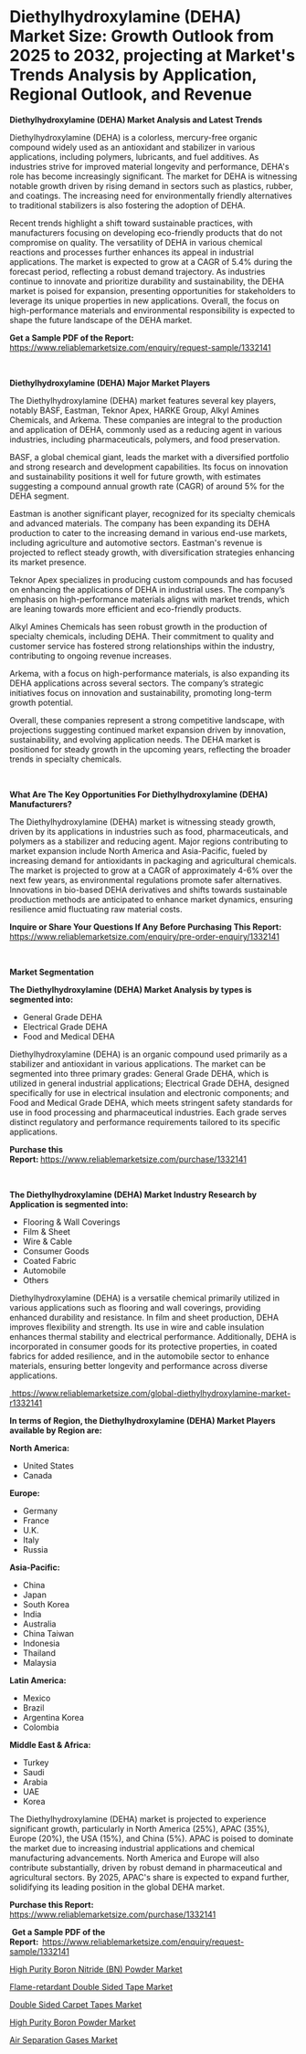 <p><h1>Diethylhydroxylamine (DEHA) Market Size: Growth Outlook from 2025 to 2032, projecting at Market's Trends Analysis by Application, Regional Outlook, and Revenue</h1></p><p><strong>Diethylhydroxylamine (DEHA) Market Analysis and Latest Trends</strong></p>
<p><p>Diethylhydroxylamine (DEHA) is a colorless, mercury-free organic compound widely used as an antioxidant and stabilizer in various applications, including polymers, lubricants, and fuel additives. As industries strive for improved material longevity and performance, DEHA's role has become increasingly significant. The market for DEHA is witnessing notable growth driven by rising demand in sectors such as plastics, rubber, and coatings. The increasing need for environmentally friendly alternatives to traditional stabilizers is also fostering the adoption of DEHA.</p><p>Recent trends highlight a shift toward sustainable practices, with manufacturers focusing on developing eco-friendly products that do not compromise on quality. The versatility of DEHA in various chemical reactions and processes further enhances its appeal in industrial applications. The market is expected to grow at a CAGR of 5.4% during the forecast period, reflecting a robust demand trajectory. As industries continue to innovate and prioritize durability and sustainability, the DEHA market is poised for expansion, presenting opportunities for stakeholders to leverage its unique properties in new applications. Overall, the focus on high-performance materials and environmental responsibility is expected to shape the future landscape of the DEHA market.</p></p>
<p><strong>Get a Sample PDF of the Report:&nbsp;</strong> <a href="https://www.reliablemarketsize.com/enquiry/request-sample/1332141?utm_campaign=1895&utm_medium=2&utm_source=Github&utm_content=ia&utm_term=03042025&utm_id=diethylhydroxylamine-deha">https://www.reliablemarketsize.com/enquiry/request-sample/1332141</a></p>
<p>&nbsp;</p>
<p><strong>Diethylhydroxylamine (DEHA) Major Market Players</strong></p>
<p><p>The Diethylhydroxylamine (DEHA) market features several key players, notably BASF, Eastman, Teknor Apex, HARKE Group, Alkyl Amines Chemicals, and Arkema. These companies are integral to the production and application of DEHA, commonly used as a reducing agent in various industries, including pharmaceuticals, polymers, and food preservation.</p><p>BASF, a global chemical giant, leads the market with a diversified portfolio and strong research and development capabilities. Its focus on innovation and sustainability positions it well for future growth, with estimates suggesting a compound annual growth rate (CAGR) of around 5% for the DEHA segment.</p><p>Eastman is another significant player, recognized for its specialty chemicals and advanced materials. The company has been expanding its DEHA production to cater to the increasing demand in various end-use markets, including agriculture and automotive sectors. Eastman's revenue is projected to reflect steady growth, with diversification strategies enhancing its market presence.</p><p>Teknor Apex specializes in producing custom compounds and has focused on enhancing the applications of DEHA in industrial uses. The company’s emphasis on high-performance materials aligns with market trends, which are leaning towards more efficient and eco-friendly products.</p><p>Alkyl Amines Chemicals has seen robust growth in the production of specialty chemicals, including DEHA. Their commitment to quality and customer service has fostered strong relationships within the industry, contributing to ongoing revenue increases.</p><p>Arkema, with a focus on high-performance materials, is also expanding its DEHA applications across several sectors. The company’s strategic initiatives focus on innovation and sustainability, promoting long-term growth potential.</p><p>Overall, these companies represent a strong competitive landscape, with projections suggesting continued market expansion driven by innovation, sustainability, and evolving application needs. The DEHA market is positioned for steady growth in the upcoming years, reflecting the broader trends in specialty chemicals.</p></p>
<p>&nbsp;</p>
<p><strong>What Are The Key Opportunities For Diethylhydroxylamine (DEHA) Manufacturers?</strong></p>
<p><p>The Diethylhydroxylamine (DEHA) market is witnessing steady growth, driven by its applications in industries such as food, pharmaceuticals, and polymers as a stabilizer and reducing agent. Major regions contributing to market expansion include North America and Asia-Pacific, fueled by increasing demand for antioxidants in packaging and agricultural chemicals. The market is projected to grow at a CAGR of approximately 4-6% over the next few years, as environmental regulations promote safer alternatives. Innovations in bio-based DEHA derivatives and shifts towards sustainable production methods are anticipated to enhance market dynamics, ensuring resilience amid fluctuating raw material costs.</p></p>
<p><strong>Inquire or Share Your Questions If Any Before Purchasing This Report:</strong> <a href="https://www.reliablemarketsize.com/enquiry/pre-order-enquiry/1332141?utm_campaign=1895&utm_medium=2&utm_source=Github&utm_content=ia&utm_term=03042025&utm_id=diethylhydroxylamine-deha">https://www.reliablemarketsize.com/enquiry/pre-order-enquiry/1332141</a></p>
<p>&nbsp;</p>
<p><strong>Market Segmentation</strong></p>
<p><strong>The Diethylhydroxylamine (DEHA) Market Analysis by types is segmented into:</strong></p>
<p><ul><li>General Grade DEHA</li><li>Electrical Grade DEHA</li><li>Food and Medical DEHA</li></ul></p>
<p><p>Diethylhydroxylamine (DEHA) is an organic compound used primarily as a stabilizer and antioxidant in various applications. The market can be segmented into three primary grades: General Grade DEHA, which is utilized in general industrial applications; Electrical Grade DEHA, designed specifically for use in electrical insulation and electronic components; and Food and Medical Grade DEHA, which meets stringent safety standards for use in food processing and pharmaceutical industries. Each grade serves distinct regulatory and performance requirements tailored to its specific applications.</p></p>
<p><strong>Purchase this Report:&nbsp;</strong><a href="https://www.reliablemarketsize.com/purchase/1332141?utm_campaign=1895&utm_medium=2&utm_source=Github&utm_content=ia&utm_term=03042025&utm_id=diethylhydroxylamine-deha">https://www.reliablemarketsize.com/purchase/1332141</a></p>
<p>&nbsp;</p>
<p><strong>The Diethylhydroxylamine (DEHA) Market Industry Research by Application is segmented into:</strong></p>
<p><ul><li>Flooring & Wall Coverings</li><li>Film & Sheet</li><li>Wire & Cable</li><li>Consumer Goods</li><li>Coated Fabric</li><li>Automobile</li><li>Others</li></ul></p>
<p><p>Diethylhydroxylamine (DEHA) is a versatile chemical primarily utilized in various applications such as flooring and wall coverings, providing enhanced durability and resistance. In film and sheet production, DEHA improves flexibility and strength. Its use in wire and cable insulation enhances thermal stability and electrical performance. Additionally, DEHA is incorporated in consumer goods for its protective properties, in coated fabrics for added resilience, and in the automobile sector to enhance materials, ensuring better longevity and performance across diverse applications.</p></p>
<p><a href="https://www.reliablemarketsize.com/global-diethylhydroxylamine-market-r1332141?utm_campaign=1895&utm_medium=2&utm_source=Github&utm_content=ia&utm_term=03042025&utm_id=diethylhydroxylamine-deha">&nbsp;https://www.reliablemarketsize.com/global-diethylhydroxylamine-market-r1332141</a></p>
<p><strong>In terms of Region, the Diethylhydroxylamine (DEHA) Market Players available by Region are:</strong></p>
<p>
    <p> <strong> North America: </strong>
        <ul>
            <li>United States</li>
            <li>Canada</li>
        </ul>
        </p> 
    <p> <strong> Europe: </strong>
        <ul>
            <li>Germany</li>
            <li>France</li>
            <li>U.K.</li>
            <li>Italy</li>
            <li>Russia</li>
        </ul>
        </p> 
    <p> <strong> Asia-Pacific: </strong>
        <ul>
            <li>China</li>
            <li>Japan</li>
            <li>South Korea</li>
            <li>India</li>
            <li>Australia</li>
            <li>China Taiwan</li>
            <li>Indonesia</li>
            <li>Thailand</li>
            <li>Malaysia</li>
        </ul>
        </p> 
    <p> <strong> Latin America: </strong>
        <ul>
            <li>Mexico</li>
            <li>Brazil</li>
            <li>Argentina Korea</li>
            <li>Colombia</li>
        </ul>
        </p> 
    <p> <strong> Middle East & Africa: </strong>
        <ul>
            <li>Turkey</li>
            <li>Saudi</li>
            <li>Arabia</li>
            <li>UAE</li>
            <li>Korea</li>
        </ul>
    </p>
    </p>
<p><p>The Diethylhydroxylamine (DEHA) market is projected to experience significant growth, particularly in North America (25%), APAC (35%), Europe (20%), the USA (15%), and China (5%). APAC is poised to dominate the market due to increasing industrial applications and chemical manufacturing advancements. North America and Europe will also contribute substantially, driven by robust demand in pharmaceutical and agricultural sectors. By 2025, APAC's share is expected to expand further, solidifying its leading position in the global DEHA market.</p></p>
<p><strong>Purchase this Report: </strong><a href="https://www.reliablemarketsize.com/purchase/1332141?utm_campaign=1895&utm_medium=2&utm_source=Github&utm_content=ia&utm_term=03042025&utm_id=diethylhydroxylamine-deha">https://www.reliablemarketsize.com/purchase/1332141</a></p>
<p>&nbsp;<strong>Get a Sample PDF of the Report:&nbsp;&nbsp;</strong><a href="https://www.reliablemarketsize.com/enquiry/request-sample/1332141?utm_campaign=1895&utm_medium=2&utm_source=Github&utm_content=ia&utm_term=03042025&utm_id=diethylhydroxylamine-deha">https://www.reliablemarketsize.com/enquiry/request-sample/1332141</a></p>
<p><strong></strong></p>
<p><p><a href="https://github.com/ildyduedu/Market-Research-Report-List-1/blob/main/high-purity-boron-nitride-bn-powder-market.md?utm_campaign=1895&utm_medium=2&utm_source=Github&utm_content=ia&utm_term=03042025&utm_id=diethylhydroxylamine-deha">High Purity Boron Nitride (BN) Powder Market</a></p><p><a href="https://github.com/floengsubb/Market-Research-Report-List-1/blob/main/flame-retardant-double-sided-tape-market.md?utm_campaign=1895&utm_medium=2&utm_source=Github&utm_content=ia&utm_term=03042025&utm_id=diethylhydroxylamine-deha">Flame-retardant Double Sided Tape Market</a></p><p><a href="https://github.com/eleussabra/Market-Research-Report-List-1/blob/main/double-sided-carpet-tapes-market.md?utm_campaign=1895&utm_medium=2&utm_source=Github&utm_content=ia&utm_term=03042025&utm_id=diethylhydroxylamine-deha">Double Sided Carpet Tapes Market</a></p><p><a href="https://github.com/salkidtodo/Market-Research-Report-List-1/blob/main/high-purity-boron-powder-market.md?utm_campaign=1895&utm_medium=2&utm_source=Github&utm_content=ia&utm_term=03042025&utm_id=diethylhydroxylamine-deha">High Purity Boron Powder Market</a></p><p><a href="https://github.com/oduorsarath9/Market-Research-Report-List-1/blob/main/air-separation-gases-market.md?utm_campaign=1895&utm_medium=2&utm_source=Github&utm_content=ia&utm_term=03042025&utm_id=diethylhydroxylamine-deha">Air Separation Gases Market</a></p></p>